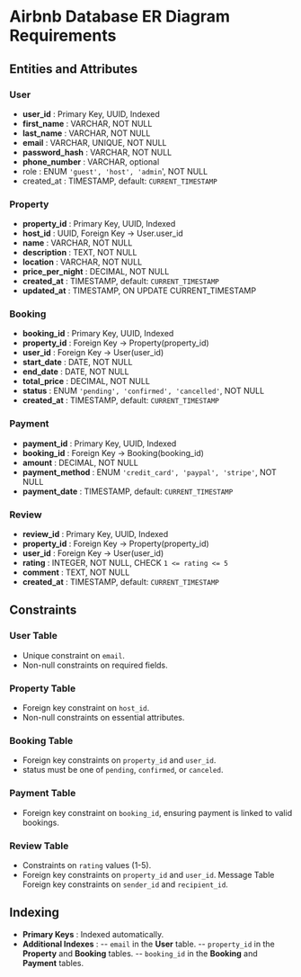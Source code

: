 # Airbnb Database ER Diagram Requirements

## Entities and Attributes

### User
- **user_id** : Primary Key, UUID, Indexed
- **first_name** : VARCHAR, NOT NULL
- **last_name** : VARCHAR, NOT NULL
- **email** : VARCHAR, UNIQUE, NOT NULL
- **password_hash** : VARCHAR, NOT NULL
- **phone_number** : VARCHAR, optional
- role : ENUM `'guest', 'host', 'admin`', NOT NULL
- created_at : TIMESTAMP, default: `CURRENT_TIMESTAMP`

### Property
- **property_id** : Primary Key, UUID, Indexed
- **host_id** : UUID, Foreign Key → User.user_id
- **name** : VARCHAR, NOT NULL
- **description** : TEXT, NOT NULL
- **location** : VARCHAR, NOT NULL
- **price_per_night** : DECIMAL, NOT NULL
- **created_at** : TIMESTAMP, default: `CURRENT_TIMESTAMP`
- **updated_at** :  TIMESTAMP, ON UPDATE CURRENT_TIMESTAMP

### Booking
- **booking_id** : Primary Key, UUID, Indexed  
- **property_id** : Foreign Key → Property(property_id)  
- **user_id** : Foreign Key → User(user_id)  
- **start_date** : DATE, NOT NULL  
- **end_date** : DATE, NOT NULL  
- **total_price** : DECIMAL, NOT NULL  
- **status** : ENUM `'pending', 'confirmed', 'cancelled'`, NOT NULL  
- **created_at** : TIMESTAMP, default: `CURRENT_TIMESTAMP`  

### Payment
- **payment_id** : Primary Key, UUID, Indexed  
- **booking_id** : Foreign Key → Booking(booking_id)  
- **amount** : DECIMAL, NOT NULL  
- **payment_method** : ENUM `'credit_card', 'paypal', 'stripe'`, NOT NULL  
- **payment_date** : TIMESTAMP, default: `CURRENT_TIMESTAMP`


### Review
- **review_id** : Primary Key, UUID, Indexed  
- **property_id** : Foreign Key → Property(property_id)  
- **user_id** : Foreign Key → User(user_id)  
- **rating** : INTEGER, NOT NULL, CHECK `1 <= rating <= 5`  
- **comment** : TEXT, NOT NULL  
- **created_at** : TIMESTAMP, default: `CURRENT_TIMESTAMP` 


## Constraints

### User Table

- Unique constraint on `email`.
- Non-null constraints on required fields.

### Property Table

- Foreign key constraint on `host_id`.
- Non-null constraints on essential attributes.

### Booking Table

- Foreign key constraints on `property_id` and `user_id`.
- status must be one of `pending`, `confirmed`, or `canceled`.

### Payment Table

- Foreign key constraint on `booking_id`, ensuring payment is linked to valid bookings.

### Review Table

- Constraints on `rating` values (1-5).
- Foreign key constraints on `property_id` and `user_id`.
Message Table
Foreign key constraints on `sender_id` and `recipient_id`.


## Indexing

- **Primary Keys** : Indexed automatically.
- **Additional Indexes** :
     -- `email` in the **User** table.
     -- `property_id` in the **Property** and **Booking** tables.
    -- `booking_id` in the **Booking** and **Payment** tables.
